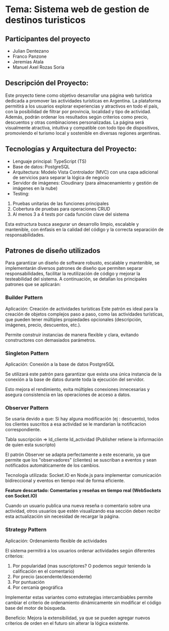 # Tema: Sistema web de gestion de destinos turisticos

## Participantes del proyecto
   - Julian Dentezano
-  Franco Panzone
-  Jeremias Atala
-  Manuel Axel Rozas Soria

## Descripción del Proyecto: 

Este proyecto tiene como objetivo desarrollar una página web turística dedicada a promover las actividades turísticas en Argentina. La plataforma permitirá a los usuarios explorar experiencias y atractivos en todo el país, con la posibilidad de filtrar por provincia, localidad y tipo de actividad. Además, podrán ordenar los resultados según criterios como precio, descuentos y otras combinaciones personalizadas. La página será visualmente atractiva, intuitiva y compatible con todo tipo de dispositivos, promoviendo el turismo local y sostenible en diversas regiones argentinas.

## Tecnologías y Arquitectura del Proyecto:

- Lenguaje principal: TypeScript (TS)
- Base de datos: PostgreSQL
- Arquitectura: Modelo Vista Controlador (MVC) con una capa adicional de servicios para separar la lógica de negocio
- Servidor de imágenes: Cloudinary (para almacenamiento y gestión de imágenes en la nube)
- Testing:
1) Pruebas unitarias de las funciones principales
2) Cobertura de pruebas para operaciones CRUD
3) Al menos 3 a 4 tests por cada función clave del sistema

Esta estructura busca asegurar un desarrollo limpio, escalable y mantenible, con énfasis en la calidad del código y la correcta separación de responsabilidades.

## Patrones de diseño utilizados

Para garantizar un diseño de software robusto, escalable y mantenible, se implementarán diversos patrones de diseño que permiten separar responsabilidades, facilitar la reutilización de código y mejorar la testeabilidad del sistema. A continuación, se detallan los principales patrones que se aplicarán:

### Builder Pattern

Aplicación: Creación de actividades turísticas
Este patrón es ideal para la creación de objetos complejos paso a paso, como las actividades turísticas, que pueden tener múltiples propiedades opcionales (descripción, imágenes, precio, descuentos, etc.). 

Permite construir instancias de manera flexible y clara, evitando constructores con demasiados parámetros.

### Singleton Pattern

Aplicación: Conexión a la base de datos PostgreSQL

Se utilizará este patrón para garantizar que exista una única instancia de la conexión a la base de datos durante toda la ejecución del servidor. 

Esto mejora el rendimiento, evita múltiples conexiones innecesarias y asegura consistencia en las operaciones de acceso a datos.

### Observer Pattern
 
Se usaria devido a que:
Si hay alguna modificación (ej : descuento), todos los clientes suscritos a esa actividad se le mandarian la notificacion correspondiente.

Tabla suscripción => 
	Id_cliente
	Id_actividad (Publisher retiene la información de quien esta suscripto)

El patrón Observer se adapta perfectamente a este escenario, ya que permite que los "observadores" (clientes) se suscriban a eventos y sean notificados automáticamente de los cambios.

Tecnología utilizada: Socket.IO en Node.js para implementar comunicación bidireccional y eventos en tiempo real de forma eficiente.

**Feature descartado: Comentarios y reseñas en tiempo real (WebSockets con Socket.IO)** 

Cuando un usuario publica una nueva reseña o comentario sobre una actividad, otros usuarios que estén visualizando esa sección deben recibir esta actualización sin necesidad de recargar la página. 

### Strategy Pattern

Aplicación: Ordenamiento flexible de actividades

El sistema permitirá a los usuarios ordenar actividades según diferentes criterios:
1) Por popularidad (mas suscriptores? O podemos seguir teniendo la calificación en el comentario)
2) Por precio (ascendente/descendente)
3) Por puntuación
4) Por cercanía geográfica

Implementar estas variantes como estrategias intercambiables permite cambiar el criterio de ordenamiento dinámicamente sin modificar el código base del motor de búsqueda.

Beneficio: Mejora la extensibilidad, ya que se pueden agregar nuevos criterios de orden en el futuro sin alterar la lógica existente.




